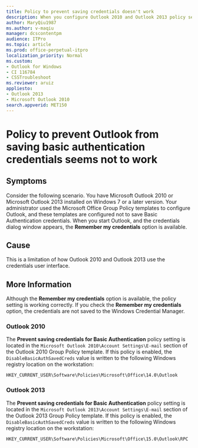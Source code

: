 ```yaml
---
title: Policy to prevent saving credentials doesn't work
description: When you configure Outlook 2010 and Outlook 2013 policy setting not to save Basic Authentication credentials, the credentials dialog shows the "Remember my credentials" option. However, the policy does prevent saving credentials.
author: MaryQiu1987
ms.author: v-maqiu
manager: dcscontentpm 
audience: ITPro
ms.topic: article
ms.prod: office-perpetual-itpro
localization_priority: Normal
ms.custom: 
- Outlook for Windows
- CI 116784
- CSSTroubleshoot
ms.reviewer: aruiz
appliesto:
- Outlook 2013
- Microsoft Outlook 2010
search.appverid: MET150
---
```

# Policy to prevent Outlook from saving basic authentication credentials seems not to work

## Symptoms

Consider the following scenario. You have Microsoft Outlook 2010 or Microsoft Outlook 2013 installed on Windows 7 or a later version. Your administrator used the Microsoft Office Group Policy templates to configure Outlook, and these templates are configured not to save Basic Authentication credentials. When you start Outlook, and the credentials dialog window appears, the **Remember my credentials** option is available.

## Cause

This is a limitation of how Outlook 2010 and Outlook 2013 use the credentials user interface.

## More Information

Although the **Remember my credentials** option is available, the policy setting is working correctly. If you check the **Remember my credentials** option, the credentials are not saved to the Windows Credential Manager.

### Outlook 2010

The **Prevent saving credentials for Basic Authentication** policy setting is located in the `Microsoft Outlook 2010\Account Settings\E-mail` section of the Outlook 2010 Group Policy template. If this policy is enabled, the `DisableBasicAuthSavedCreds` value is written to the following Windows registry location on the workstation:

`HKEY_CURRENT_USER\Software\Policies\Microsoft\Office\14.0\Outlook`

### Outlook 2013

The **Prevent saving credentials for Basic Authentication** policy setting is located in the `Microsoft Outlook 2013\Account Settings\E-mail` section of the Outlook 2013 Group Policy template. If this policy is enabled, the `DisableBasicAuthSavedCreds` value is written to the following Windows registry location on the workstation:

`HKEY_CURRENT_USER\Software\Policies\Microsoft\Office\15.0\Outlook\RPC`
